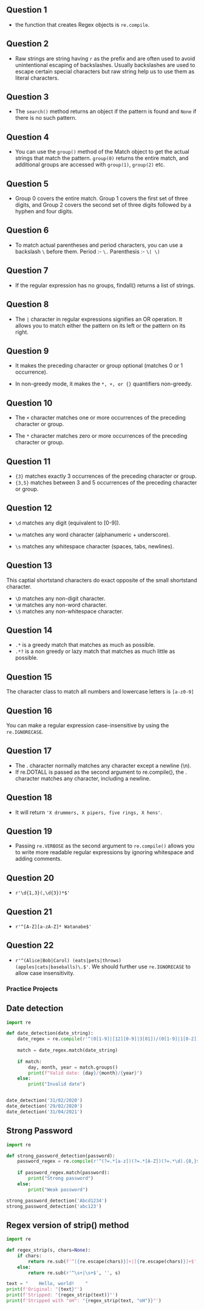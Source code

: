 ## Question 1

- the function that creates Regex objects is `re.compile`.

## Question 2

- Raw strings are string having `r` as the prefix and are often used to avoid unintentional escaping of backslashes. Usually backslashes are used to escape certain special characters but raw string help us to use them as literal characters.

## Question 3

- The `search()` method returns an object if the pattern is found and `None` if there is no such pattern.

## Question 4

- You can use the `group()` method of the Match object to get the actual strings that match the pattern. `group(0)` returns the entire match, and additional groups are accessed with `group(1)`, `group(2)` etc.

## Question 5

- Group 0 covers the entire match. Group 1 covers the first set of three digits, and Group 2 covers the second set of three digits followed by a hyphen and four digits.

## Question 6

- To match actual parentheses and period characters, you can use a backslash `\` before them. Period :- `\.`
      Parenthesis :- `\( \)`

## Question 7

- If the regular expression has no groups, findall() returns a list of strings.

## Question 8

- The `|` character in regular expressions signifies an OR operation. It allows you to match either the pattern on its left or the pattern on its right.

## Question 9

- It makes the preceding character or group optional (matches 0 or 1 occurrence).
  
- In non-greedy mode, it makes the `*, +, or {}` quantifiers non-greedy.

## Question 10

- The `+` character matches one or more occurrences of the preceding character or group.

- The `*` character matches zero or more occurrences of the preceding character or group.

## Question 11

- `{3}` matches exactly 3 occurrences of the preceding character or group.
- `{3,5}` matches between 3 and 5 occurrences of the preceding character or group.

## Question 12

- `\d` matches any digit (equivalent to [0-9]).

- `\w` matches any word character (alphanumeric + underscore).

- `\s` matches any whitespace character (spaces, tabs, newlines).

## Question 13

This captial shortstand characters do exact opposite of the small shortstand character.
- `\D` matches any non-digit character.
- `\W` matches any non-word character.
- `\S` matches any non-whitespace character.

## Question 14

- `.*` is a greedy match that matches as much as possible.
- `.*?` is a non greedy or lazy match that matches as much little as possible.

## Question 15

The character class to match all numbers and lowercase letters is `[a-z0-9]`

## Question 16

You can make a regular expression case-insensitive by using the `re.IGNORECASE`.

## Question 17

- The . character normally matches any character except a newline (\n).
- If re.DOTALL is passed as the second argument to re.compile(), the . character matches any character, including a newline.

## Question 18

- It will return `'X drummers, X pipers, five rings, X hens'`.

## Question 19

- Passing `re.VERBOSE` as the second argument to `re.compile()` allows you to write more readable regular expressions by ignoring whitespace and adding comments.

## Question 20

- `r'\d{1,3}(,\d{3})*$'`

## Question 21

- `r'^[A-Z][a-zA-Z]* Watanabe$'`

## Question 22

- `r'^(Alice|Bob|Carol) (eats|pets|throws) (apples|cats|baseballs)\.$'`. We should further use `re.IGNORECASE` to allow case insensitivity.

### Practice Projects

## Date detection
```python
import re

def date_detection(date_string):
    date_regex = re.compile(r'^(0[1-9]|[12][0-9]|3[01])/(0[1-9]|1[0-2])/(100[0-9]|1[0-9]{3}|[2-9][0-9]{3})$')
    
    match = date_regex.match(date_string)
    
    if match:
        day, month, year = match.groups()
        print(f"Valid date: {day}/{month}/{year}")
    else:
        print("Invalid date")


date_detection('31/02/2020')
date_detection('29/02/2020')
date_detection('31/04/2021')
```

## Strong Password

```python
import re

def strong_password_detection(password):
    password_regex = re.compile(r'^(?=.*[a-z])(?=.*[A-Z])(?=.*\d).{8,}$')
    
    if password_regex.match(password):
        print("Strong password")
    else:
        print("Weak password")

strong_password_detection('Abcd1234')
strong_password_detection('abc123')  

```

## Regex version of strip() method

```python
import re

def regex_strip(s, chars=None):
    if chars:
        return re.sub(f'^[{re.escape(chars)}]+|[{re.escape(chars)}]+$', '', s)
    else:
        return re.sub(r'^\s+|\s+$', '', s)

text = "    Hello, world!    "
print(f'Original: "{text}"')
print(f'Stripped: "{regex_strip(text)}"')
print(f'Stripped with "oH": "{regex_strip(text, "oH")}"')

```